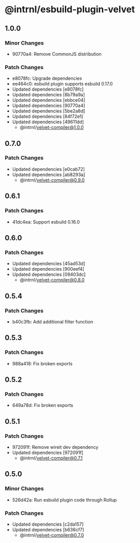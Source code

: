 # @intrnl/esbuild-plugin-velvet

## 1.0.0

### Minor Changes

- 90770a4: Remove CommonJS distribution

### Patch Changes

- e8078fc: Upgrade dependencies
- ee464c0: esbuild plugin supports esbuild 0.17.0
- Updated dependencies [e8078fc]
- Updated dependencies [8b79a9a]
- Updated dependencies [ebbce04]
- Updated dependencies [90770a4]
- Updated dependencies [5be2a8d]
- Updated dependencies [84f72e1]
- Updated dependencies [49611dd]
  - @intrnl/velvet-compiler@1.0.0

## 0.7.0

### Patch Changes

- Updated dependencies [e0cab72]
- Updated dependencies [ab8293a]
  - @intrnl/velvet-compiler@0.9.0

## 0.6.1

### Patch Changes

- 41dc4ea: Support esbuild 0.16.0

## 0.6.0

### Patch Changes

- Updated dependencies [45ad53d]
- Updated dependencies [900eef4]
- Updated dependencies [09403dc]
  - @intrnl/velvet-compiler@0.8.0

## 0.5.4

### Patch Changes

- b40c3fb: Add additional filter function

## 0.5.3

### Patch Changes

- 988a418: Fix broken exports

## 0.5.2

### Patch Changes

- 649a78d: Fix broken exports

## 0.5.1

### Patch Changes

- 972091f: Remove wireit dev dependency
- Updated dependencies [972091f]
  - @intrnl/velvet-compiler@0.7.1

## 0.5.0

### Minor Changes

- 526d42a: Run esbuild plugin code through Rollup

### Patch Changes

- Updated dependencies [c2da157]
- Updated dependencies [b636cf7]
  - @intrnl/velvet-compiler@0.7.0
